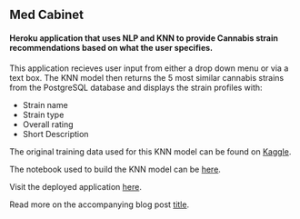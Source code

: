 ## Med Cabinet
#### Heroku application that uses NLP and KNN to provide Cannabis strain recommendations based on what the user specifies.

This application recieves user input from either a drop down menu or via a text box. The KNN model then returns the 5 most similar cannabis strains from the PostgreSQL database and displays the strain profiles with:
- Strain name
- Strain type
- Overall rating
- Short Description

The original training data used for this KNN model can be found on [Kaggle](https://www.kaggle.com/kingburrito666/cannabis-strains).

The notebook used to build the KNN model can be [here](notebooks/Med_Cabinet_Final.ipynb).

Visit the deployed application [here](https://sc-med-cabinet.herokuapp.com/).

Read more on the accompanying blog post [title](TODO).
